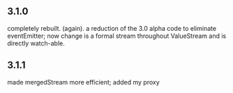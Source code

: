 ## 3.1.0

completely rebuilt. (again). 
a reduction of the 3.0 alpha code to eliminate eventEmitter;
now change is a formal stream throughout ValueStream and is directly watch-able. 

## 3.1.1

made mergedStream more efficient; added my proxy
